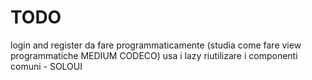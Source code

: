 #  TODO
login and register da fare programmaticamente (studia come fare view programmatiche MEDIUM CODECO) 
usa i lazy 
riutilizare i componenti comuni - SOLOUI
